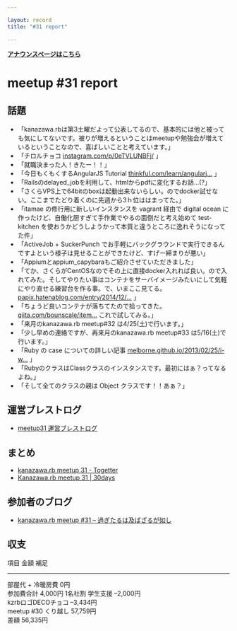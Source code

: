 ```yaml
---

layout: record
title: "#31 report"

---
```


<p> <a href="./"><strong>アナウンスページはこちら</strong></a></p>

meetup #31 report
==================

話題
----

-   「kanazawa.rbは第3土曜だよって公表してるので、基本的には他と被っても気にしてないです。被りが増えるということはmeetupや勉強会が増えているということなので、喜ばしいことと考えています。」
-   「チロルチョコ
    [instagram.com/p/0eTVLUNBFj/](https://instagram.com/p/0eTVLUNBFj/)
    」
-   「就職決まった人！きたー！！」
-   「今日もくもくするAngularJS Tutorial
    [thinkful.com/learn/angularj…](http://www.thinkful.com/learn/angularjs-tutorial-build-a-gmail-clone/)
    」
-   「Railsのdelayed\_jobを利用して、htmlからpdfに変化するお話…(?」
-   「さくらVPS上で64bitのboxは起動出来ないらしい。のでdocker試せない。ここまでたどり着くのに先週から3ｈ位ははまってた。」
-   「itamae の修行用に新しいインスタンスを vagrant 経由で digital ocean
    に作ったけど、自働化厨すぎて手作業でやるの面倒だと考え始めて
    test-kitchen
    を使おうかどうしようかって本質と違うところに逸れそうになってた件」
-   「ActiveJob + SuckerPunch
    でお手軽にバックグラウンドで実行できるんですよという様子は見せることができたけど、すげー締まりが悪い」
-   「Appiumとappium\_capybaraもご紹介させていただきました」
-   「てか、さくらがCentOSなのでその上に直接docker入れれば良い。ので入れてみた。そしてやりたい事はコンテナをサーバイメージみたいにして気軽にやり直せる練習台を作る事。で、いまここ見てる。
    [papix.hatenablog.com/entry/2014/12/…](http://papix.hatenablog.com/entry/2014/12/06/235150)
    」
-   「ちょうど良いコンテナが落ちてたので拾ってきた。
    [qiita.com/bounscale/item…](http://qiita.com/bounscale/items/24cfee84ae1d4135ee43)
    これで試してみる。」
-   「来月のkanazawa.rb meetup#32 は4/25(土)で行います。」
-   「少し早めの連絡ですが、再来月のkanazawa.rb meetup#33
    は5/16(土)で行います。」
-   「Ruby の case についての詳しい記事
    [melborne.github.io/2013/02/25/i-w…](http://melborne.github.io/2013/02/25/i-wanna-say-something-about-rubys-case/)
    」
-   「RubyのクラスはClassクラスのインスタンスです。最初にはぁ？ってなるよね。」
-   「そして全てのクラスの親は Object クラスです！！あぁ？」

運営ブレストログ
----------------

-   [meetup31
    運営ブレストログ](https://github.com/kanazawarb/meetup/wiki/meetup31-%E9%81%8B%E5%96%B6%E3%83%96%E3%83%AC%E3%82%B9%E3%83%88%E3%83%AD%E3%82%B0)

まとめ
------

-   [kanazawa.rb meetup 31 - Togetter](http://togetter.com/li/798233)
-   [Kanazawa.rb meetup 31 | 30days](http://30d.jp/kzrb/21)

参加者のブログ
--------------

-   [kanazawa.rb meetup #31 –
    過ぎたるは及ばざるが如し](http://cotton-desu.hatenablog.com/entry/2015/03/23/134431)

収支
----

  項目                   金額       補足
  ---------------------- ---------- ---------
  部屋代 + 冷暖房費      0円        
  参加費合計             4,000円    1名社割
  学生支援               –2,000円   
  kzrbロゴDECOチョコ     –3,434円   
  meetup #30 くり越し   57,759円   
  差額                   56,335円   


